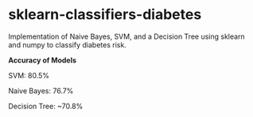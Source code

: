 # sklearn-classifiers-diabetes
Implementation of Naive Bayes, SVM, and a Decision Tree using sklearn and numpy to classify diabetes risk.

**Accuracy of Models**

SVM: 80.5%

Naive Bayes: 76.7%

Decision Tree: ~70.8%
